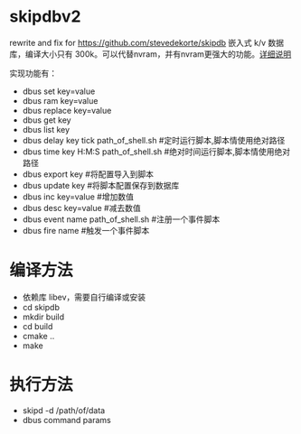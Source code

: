 # skipdbv2
rewrite and fix for https://github.com/stevedekorte/skipdb
嵌入式 k/v 数据库，编译大小只有 300k。可以代替nvram，并有nvram更强大的功能。[详细说明](http://koolshare.cn/thread-4850-1-1.html)

实现功能有：

* dbus set key=value
* dbus ram key=value
* dbus replace key=value
* dbus get key
* dbus list key
* dbus delay key tick path_of_shell.sh #定时运行脚本,脚本情使用绝对路径
* dbus time key H:M:S path_of_shell.sh #绝对时间运行脚本,脚本情使用绝对路径
* dbus export key #将配置导入到脚本
* dbus update key #将脚本配置保存到数据库
* dbus inc key=value #增加数值
* dbus desc key=value #减去数值
* dbus event name path_of_shell.sh #注册一个事件脚本
* dbus fire name #触发一个事件脚本

# 编译方法
* 依赖库 libev，需要自行编译或安装
* cd skipdb
* mkdir build
* cd build
* cmake ..
* make

# 执行方法
* skipd -d /path/of/data
* dbus command params
